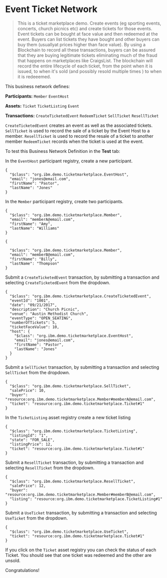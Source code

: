 # Event Ticket Network

> This is a ticket marketplace  demo. Create events (eg sporting events, concerts, church picnics etc) and create tickets for those events.  Event tickets can be bought at face value and then redeemed at the event. Buyers can list tickets they have bought and other buyers can buy them (usuallyat prices higher than face value).  By using a Blockchain to record all these transactions, buyers can be assured that they are buying legitimate tickets eliminating much of the fraud that happens on marketplaces like CraigsList. The blockchain will record the entire lifecycle of each ticket, from the  point when it is issued, to when it's sold (and possibly resold multiple times ) to when it is  redeeemed.

This business network defines:

**Participants:**
`Member` `EventHost`

**Assets:**
`Ticket` `TicketListing` `Event`

**Transactions:**
`CreateTicketedEvent` `RedeemTicket` `SellTicket` `ResellTicket`

`CreateTicketedEvent` creates an event as well as the associated tickets. `SellTicket` is used to record the sale of a ticket by the Event Host to a member. `ResellTicket` is used to 
record the resale  of a ticket to another member `RedeemTicket` records when the ticket is used at the event.

To test this Business Network Definition in the **Test** tab:

In the `EventHost` participant registry, create a new participant.

```
{
  "$class": "org.ibm.demo.ticketmarketplace.EventHost",
  "email": "jones@email.com",
  "firstName": "Pastor",
  "lastName": "Jones"
}
```

In the `Member` participant registry, create two participants.

```
{
  "$class": "org.ibm.demo.ticketmarketplace.Member",
  "email": "memberA@email.com",
  "firstName": "Amy",
  "lastName": "Williams"
}

{

  "$class": "org.ibm.demo.ticketmarketplace.Member",
  "email": "memberB@email.com",
  "firstName": "Billy",
  "lastName": "Thompson"
}
```

Submit a `CreateTicketedEvent` transaction, by submitting a transaction and selecting `CreateTicketedEvent` from the dropdown.

```
{
  "$class": "org.ibm.demo.ticketmarketplace.CreateTicketedEvent",
  "eventId": "1001",
  "date": "09/21/2017",
  "description": "Church Picnic",
  "venue": "Austin Methodist Church",
  "eventType": "OPEN_SEATING",
  "numberOfTickets": 5,
  "ticketFaceValue": 10,
  "host": {
    "$class": "org.ibm.demo.ticketmarketplace.EventHost",
    "email": "jones@email.com",
    "firstName": "Pastor",
    "lastName": "Jones"
  }
}
```

Submit a `SellTicket` transaction, by submitting a transaction and selecting `SellTicket` from the dropdown.

```
{
  "$class": "org.ibm.demo.ticketmarketplace.SellTicket",
  "salePrice": 10,
  "buyer": "resource:org.ibm.demo.ticketmarketplace.Member#memberA@email.com",
  "ticket": "resource:org.ibm.demo.ticketmarketplace.Ticket#1"
}
```

In the `TicketListing` asset registry create a new ticket listing

```
{
  "$class": "org.ibm.demo.ticketmarketplace.TicketListing",
  "listingId": "1",
  "state": "FOR_SALE",
  "listingPrice": 12,
  "ticket": "resource:org.ibm.demo.ticketmarketplace.Ticket#1"
}
```

Submit a `ResellTicket` transaction, by submitting a transaction and selecting `ResellTicket` from the dropdown.

```
{
  "$class": "org.ibm.demo.ticketmarketplace.ResellTicket",
  "salePrice": 12,
  "buyer": "resource:org.ibm.demo.ticketmarketplace.Member#memberB@email.com",
  "listing": "resource:org.ibm.demo.ticketmarketplace.TicketListing#1"
}
```

Submit a `UseTicket` transaction, by submitting a transaction and selecting `UseTicket` from the dropdown.

```
{
  "$class": "org.ibm.demo.ticketmarketplace.UseTicket",
  "ticket": "resource:org.ibm.demo.ticketmarketplace.Ticket#1"
}
```



If you click on the `Ticket` asset registry you can check the status  of each Ticket. You should see that one ticket was redeemed and the other are unsold.

Congratulations!